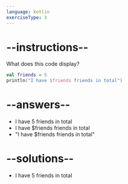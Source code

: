 ```yaml
---
language: kotlin
exerciseType: 3
---
```


# --instructions--

What does this code display?
```kotlin
val friends = 5
println("I have $friends friends in total")
```

# --answers--

- I have 5 friends in total
- I have $friends friends in total
- "I have $friends friends in total"

# --solutions--

- I have 5 friends in total
